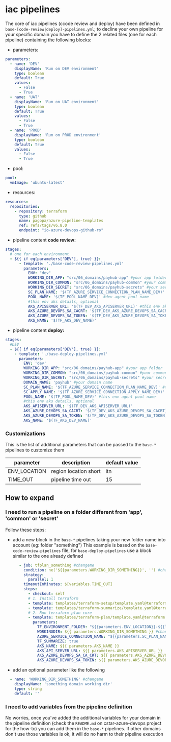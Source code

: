 # iac pipelines

The core of iac pipelines (ccode review and deploy) have been defined in `base-[code-review|deploy]-pipelines.yml`;
to decline your own pipeline for your specific domain you have to define the 2 related files (one for each pipeline) containing the following blocks:



- parameters:
```yaml
parameters:
  - name: 'DEV'
    displayName: 'Run on DEV environment'
    type: boolean
    default: True
    values:
      - False
      - True
  - name: 'UAT'
    displayName: 'Run on UAT environment'
    type: boolean
    default: True
    values:
      - False
      - True
  - name: 'PROD'
    displayName: 'Run on PROD environment'
    type: boolean
    default: True
    values:
      - False
      - True
```

- pool:
```yaml
pool:
  vmImage: 'ubuntu-latest'
```
- resources:
```yaml
resources:
  repositories:
    - repository: terraform
      type: github
      name: pagopa/azure-pipeline-templates
      ref: refs/tags/v6.8.0
      endpoint: "io-azure-devops-github-ro"
```

- pipeline content **code review:**
```yaml
stages:
  # one for each environment
  - ${{ if eq(parameters['DEV'], true) }}:
      - template: './base-code-review-pipelines.yml'
        parameters:
          ENV: "dev"
          WORKING_DIR_APP: "src/06_domains/payhub-app" #your app folder
          WORKING_DIR_COMMON: "src/06_domains/payhub-common" #your common folder
          WORKING_DIR_SECRET: "src/06_domains/payhub-secrets" #your secret folder
          SC_PLAN_NAME: '$(TF_AZURE_SERVICE_CONNECTION_PLAN_NAME_DEV)' #this env plan service connection
          POOL_NAME: '$(TF_POOL_NAME_DEV)' #dev agent pool name
          #this env aks details, optional
          AKS_APISERVER_URL: '$(TF_DEV_AKS_APISERVER_URL)' #this env aks details
          AKS_AZURE_DEVOPS_SA_CACRT: '$(TF_DEV_AKS_AZURE_DEVOPS_SA_CACRT)'
          AKS_AZURE_DEVOPS_SA_TOKEN: '$(TF_DEV_AKS_AZURE_DEVOPS_SA_TOKEN)'
          AKS_NAME: '$(TF_AKS_DEV_NAME)'
```

- pipeline content **deploy:**
```yaml
stages:
  #DEV
  - ${{ if eq(parameters['DEV'], true) }}:
    - template: './base-deploy-pipelines.yml'
      parameters:
        ENV: 'dev'
        WORKING_DIR_APP: "src/06_domains/payhub-app" #your app folder
        WORKING_DIR_COMMON: "src/06_domains/payhub-common" #your common folder
        WORKING_DIR_SECRET: "src/06_domains/payhub-secrets" #your secret folder
        DOMAIN_NAME: 'payhub' #your domain name
        SC_PLAN_NAME: '$(TF_AZURE_SERVICE_CONNECTION_PLAN_NAME_DEV)' #this env plan service connection
        SC_APPLY_NAME: '$(TF_AZURE_SERVICE_CONNECTION_APPLY_NAME_DEV)' #this env apply service connection
        POOL_NAME: '$(TF_POOL_NAME_DEV)' #this env agent pool name
        #this env aks details, optional
        AKS_APISERVER_URL: '$(TF_DEV_AKS_APISERVER_URL)'
        AKS_AZURE_DEVOPS_SA_CACRT: '$(TF_DEV_AKS_AZURE_DEVOPS_SA_CACRT)'
        AKS_AZURE_DEVOPS_SA_TOKEN: '$(TF_DEV_AKS_AZURE_DEVOPS_SA_TOKEN)'
        AKS_NAME: '$(TF_AKS_DEV_NAME)'
```

### Customizations

This is the list of additional parameters that can be passed to the `base-*` pipelines to customize them

| parameter                  | description                                                          | default value |
|----------------------------|----------------------------------------------------------------------|---------------|
| ENV_LOCATION               | region location short                                                | itn           |
| TIME_OUT                   | pipeline time out                                                    | 15            |


## How to expand

### I need to run a pipeline on a folder different from 'app', 'common' or 'secret'

Follow these steps:

- add a new block in the `base-*` pipelines taking your new folder name into account (eg: folder "something")
This example is based on the `base-code-review-pipelines` file, for `base-deploy-pipelines` use a block similar to the one already defined
```yaml
      - job: tfplan_something #changeme
        condition: ne('${{parameters.WORKING_DIR_SOMETHING}}', '') #changeme
        strategy:
          parallel: 1
        timeoutInMinutes: $[variables.TIME_OUT]
        steps:
          - checkout: self
          # 1. Install terraform
          - template: templates/terraform-setup/template.yaml@terraform
          - template: templates/terraform-summarize/template.yaml@terraform
          # 2. Run terraform plan core
          - template: templates/terraform-plan/template.yaml@terraform
            parameters:
              TF_ENVIRONMENT_FOLDER: "${{parameters.ENV_LOCATION}}-${{lower(parameters.ENV)}}"
              WORKINGDIR: ${{ parameters.WORKING_DIR_SOMETHING }} #changeme
              AZURE_SERVICE_CONNECTION_NAME: "${{parameters.SC_PLAN_NAME}}"
              TF_SUMMARIZE: true
              AKS_NAME: ${{ parameters.AKS_NAME }}
              AKS_API_SERVER_URL: ${{ parameters.AKS_APISERVER_URL }}
              AKS_AZURE_DEVOPS_SA_CA_CRT: ${{ parameters.AKS_AZURE_DEVOPS_SA_CACRT }}
              AKS_AZURE_DEVOPS_SA_TOKEN: ${{ parameters.AKS_AZURE_DEVOPS_SA_TOKEN }}
```
- add an optional parameter like the following
```yaml
  - name: 'WORKING_DIR_SOMETHING' #changeme
    displayName: 'something domain working dir'
    type: string
    default: ''
```

### I need to add variables from the pipeline definition

No worries, once you've added the additional variables for your domain in the pipeline definition (check the `README.md` on cstar-azure-devops project for the how-to)
you can add them in the `base-*` pipelines. If other domains don't use those variables is ok, it will do no harm to their pipeline execution
